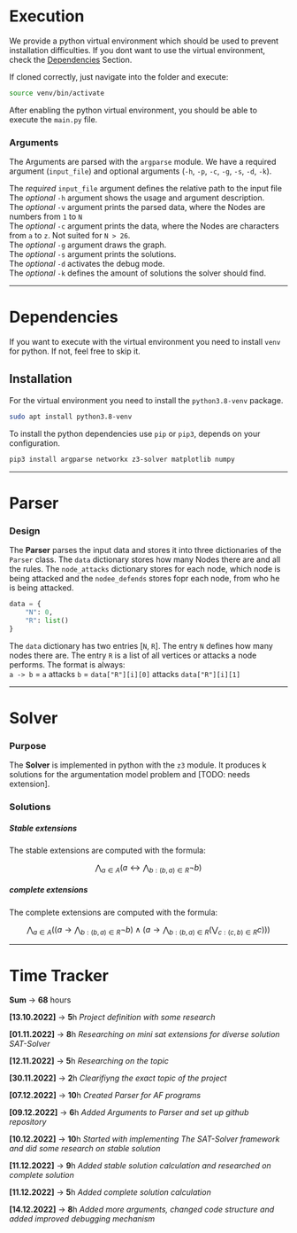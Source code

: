 # Execution
We provide a python virtual environment which should be used to prevent installation difficulties. If you dont want to use the virtual environment, check the [Dependencies](#Dependencies) Section.

If cloned correctly, just navigate into the folder and execute:
```bash
source venv/bin/activate
```
After enabling the python virtual environment, you should be able to execute the `main.py` file.

### Arguments
The Arguments are parsed with the `argparse` module. We have a required argument (`input_file`) and optional arguments (`-h`, `-p`, `-c`, `-g`, `-s`, `-d`, `-k`).  

The _required_ `input_file` argument defines the relative path to the input file  
The _optional_ `-h` argument shows the usage and argument description.  
The _optional_ `-v` argument prints the parsed data, where the Nodes are numbers from `1` to `N`  
The _optional_ `-c` argument prints the data, where the Nodes are characters from `a` to `z`. Not suited for `N > 26`.  
The _optional_ `-g` argument draws the graph.  
The _optional_ `-s` argument prints the solutions.  
The _optional_ `-d` activates the debug mode.  
The _optional_ `-k` defines the amount of solutions the solver should find.
  
<hr>

# Dependencies

If you want to execute with the virtual environment you need to install `venv` for python. If not, feel free to skip it.
## Installation
For the virtual environment you need to install the `python3.8-venv` package.

```bash
sudo apt install python3.8-venv
```

To install the python dependencies use `pip` or `pip3`, depends on your configuration. 

```bash
pip3 install argparse networkx z3-solver matplotlib numpy
```

<hr>

# Parser


### Design
The **Parser** parses the input data and stores it into three dictionaries of the `Parser` class. The `data` dictionary stores how many Nodes there are and all the rules. The `node_attacks` dictionary stores for each node, which node is being attacked and the `nodee_defends` stores fopr each node, from who he is being attacked. 

```python
data = {
    "N": 0,
    "R": list()
}
```

The `data` dictionary has two entries [`N`, `R`]. The entry `N` defines how many nodes there are. The entry `R` is a list of all vertices or attacks a node performs. The format is always:  
`a -> b` = `a` attacks `b` = `data["R"][i][0]` attacks `data["R"][i][1]`
<hr>

# Solver


### Purpose
The **Solver** is implemented in python with the `z3` module. It produces k solutions for the argumentation model problem and [TODO: needs extension].
### Solutions
##### Stable extensions
The stable extensions are computed with the formula:

$$ \bigwedge_{a \in A} \big( a \leftrightarrow  \bigwedge_{b:(b, a) \in R} \lnot b \big) $$

##### complete extensions
The complete extensions are computed with the formula:

$$ \bigwedge_{a \in A} \big( \big( a \rightarrow  \bigwedge_{b:(b, a) \in R} \lnot b \big) \land \big( a \rightarrow \bigwedge_{b:(b,a) \in R} \big( \bigvee_{c:(c,b) \in R} c\big) \big)\big)$$
<hr>

# Time Tracker

**Sum** $\rightarrow$ **68** hours

**[13.10.2022]** $\rightarrow$ **5**h _Project definition with some research_

**[01.11.2022]** $\rightarrow$ **8**h _Researching on mini sat extensions for diverse solution SAT-Solver_

**[12.11.2022]** $\rightarrow$ **5**h _Researching on the topic_

**[30.11.2022]** $\rightarrow$ **2**h _Clearifiyng the exact topic of the project_

**[07.12.2022]** $\rightarrow$ **10**h _Created Parser for AF programs_

**[09.12.2022]** $\rightarrow$ **6**h _Added Arguments to Parser and set up github repository_

**[10.12.2022]** $\rightarrow$ **10**h _Started with implementing The SAT-Solver framework and did some research on stable solution_

**[11.12.2022]** $\rightarrow$ **9**h _Added stable solution calculation and researched on complete solution_

**[11.12.2022]** $\rightarrow$ **5**h _Added complete solution calculation_

**[14.12.2022]** $\rightarrow$ **8**h _Added more arguments, changed code structure and added improved debugging mechanism_


